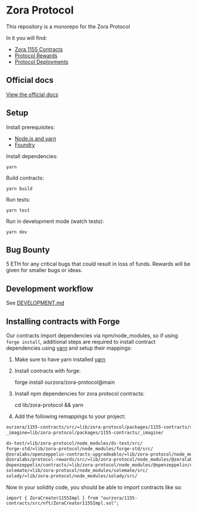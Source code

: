 # Zora Protocol

This repository is a monorepo for the Zora Protocol

In it you will find:

- [Zora 1155 Contracts](./packages/1155-contracts)
- [Protocol Rewards](./packages/protocol-rewards)
- [Protocol Deployments](./packages/protocol-deployments)

## Official docs

[View the official docs](https://docs.zora.co/docs/smart-contracts/creator-tools/intro)

## Setup

Install prerequisites:

- [Node.js and yarn](https://classic.yarnpkg.com/lang/en/docs/install/#mac-stable)
- [Foundry](https://book.getfoundry.sh/getting-started/installation)

Install dependencies:

    yarn

Build contracts:

    yarn build

Run tests:

    yarn test

Run in development mode (watch tests):

    yarn dev

## Bug Bounty

5 ETH for any critical bugs that could result in loss of funds. Rewards will be given for smaller bugs or ideas.

## Development workflow

See [DEVELOPMENT.md](./DEVELOPMENT.md)

## Installing contracts with Forge

Our contracts import dependencies via npm/node_modules, so if using `forge install`, additional steps are required to install contract dependencies using [yarn](https://classic.yarnpkg.com/lang/en/docs/install/) and setup their mappings:

1. Make sure to have yarn installed [yarn](https://classic.yarnpkg.com/lang/en/docs/install/)
2. Install contracts with forge:

    forge install ourzora/zora-protocol@main

3. Install npm dependencies for zora protocol contracts:

    cd lib/zora-protocol && yarn

4. Add the following remappings to your project:

```txt
ourzora/1155-contracts/src/=lib/zora-protocol/packages/1155-contracts/src/
_imagine=lib/zora-protocol/packages/1155-contracts/_imagine/

ds-test/=lib/zora-protocol/node_modules/ds-test/src/
forge-std/=lib/zora-protocol/node_modules/forge-std/src/
@zoralabs/openzeppelin-contracts-upgradeable/=lib/zora-protocol/node_modules/@zoralabs/openzeppelin-contracts-upgradeable/
@zoralabs/protocol-rewards/src/=lib/zora-protocol/node_modules/@zoralabs/protocol-rewards/src/
@openzeppelin/contracts/=lib/zora-protocol/node_modules/@openzeppelin/contracts/
solemate/=lib/zora-protocol/node_modules/solemate/src/
solady/=lib/zora-protocol/node_modules/solady/src/
```

Now in your solidity code, you should be able to import contracts like so:

```
import { ZoraCreator1155Impl } from "ourzora/1155-contracts/src/nft/ZoraCreator1155Impl.sol";
```

